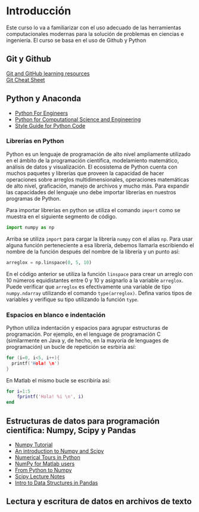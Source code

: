 # Introducción

Este curso lo va a familiarizar con el uso adecuado de las herramientas computacionales modernas para la solución de problemas en ciencias e ingeniería. El curso se basa en el uso de Github y Python 

## Git y Github

[Git and GitHub learning resources](https://help.github.com/articles/git-and-github-learning-resources/)  
[Git Cheat Sheet](https://education.github.com/git-cheat-sheet-education.pdf)

## Python y Anaconda

* [Python For Engineers](http://pythonforengineers.com/python-for-scientists-and-engineers/)  
* [Python for Computational Science and Engineering](https://www.southampton.ac.uk/~fangohr/training/python/pdfs/Python-for-Computational-Science-and-Engineering.pdf)  
* [Style Guide for Python Code](https://www.python.org/dev/peps/pep-0008/)  

### Librerías en Python

Python es un lenguaje de programación de alto nivel ampliamente utilizado en el ámbito de la programación científica, modelamiento matemático, análisis de datos y visualización. El ecosistema de Python cuenta con muchos paquetes y librerías que proveen la capacidad de hacer operaciones sobre arreglos multidimensionales, operaciones matemáticas de alto nivel, graficación, manejo de archivos y mucho más. Para expandir las capacidades del lenguaje uno debe importar librerías en nuestros programas de Python.  

Para importar librerías en python se utiliza el comando `import` como se muestra en el siguiente segmento de código.  

```python
import numpy as np
```  

Arriba se utiliza `import` para cargar la librería `numpy` con el alias `np`. Para usar alguna función perteneciente a esa librería, debemos llamarla escribiendo el nombre de la función después del nombre de la librería y un punto así:  

```python
arreglox = np.linspace(0, 5, 10)
```  

En el código anterior se utiliza la función `linspace` para crear un arreglo con 10 números equidistantes entre 0 y 10 y asignarlo a la variable `arreglox`. Puede verificar que `arreglox` es efectivamente una variable de tipo `numpy.ndarray` utilizando el comando `type(arreglox)`. Defina varios tipos de variables y verifique su tipo utilizando la función `type`.  

### Espacios en blanco e indentación

Python utiliza indentación y espacios  para agrupar estructuras de programación. Por ejemplo, en el lenguage de programación C (similarmente en Java y, de hecho, en la mayoría de lenguages de programación) un bucle de repetición se esrbiría así:  

```c
for (i=0, i<5, i++){
  printf('Hola! \n')
}
```

En Matlab el mismo bucle se escribiría así:   

```matlab
for i=1:5
    fprintf('Hola! %i \n', i)
end
```

## Estructuras de datos para programación científica: Numpy, Scipy y Pandas

* [Numpy Tutorial](https://www.python-course.eu/numpy.php)  
* [An introduction to Numpy and Scipy](https://engineering.ucsb.edu/~shell/che210d/numpy.pdf)  
* [Numerical Tours in Python](http://www.numerical-tours.com/python/)  
* [NumPy for Matlab users](https://docs.scipy.org/doc/numpy-1.15.0/user/numpy-for-matlab-users.html)  
* [From Python to Numpy](http://www.labri.fr/perso/nrougier/from-python-to-numpy/)  
* [Scipy Lecture Notes](http://www.scipy-lectures.org/)  
* [Intro to Data Structures in Pandas](https://pandas.pydata.org/pandas-docs/stable/dsintro.html)  

## Lectura y escritura de datos en archivos de texto